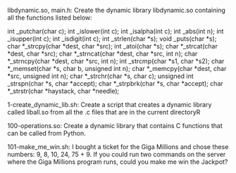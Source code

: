 libdynamic.so, main.h: Create the dynamic library libdynamic.so containing all the functions listed below:

int _putchar(char c);
int _islower(int c);
int _isalpha(int c);
int _abs(int n);
int _isupper(int c);
int _isdigit(int c);
int _strlen(char *s);
void _puts(char *s);
char *_strcpy(char *dest, char *src);
int _atoi(char *s);
char *_strcat(char *dest, char *src);
char *_strncat(char *dest, char *src, int n);
char *_strncpy(char *dest, char *src, int n);
int _strcmp(char *s1, char *s2);
char *_memset(char *s, char b, unsigned int n);
char *_memcpy(char *dest, char *src, unsigned int n);
char *_strchr(char *s, char c);
unsigned int _strspn(char *s, char *accept);
char *_strpbrk(char *s, char *accept);
char *_strstr(char *haystack, char *needle);


1-create_dynamic_lib.sh: Create a script that creates a dynamic library called liball.so from all the .c files that are in the current directoryR

100-operations.so: Create a dynamic library that contains C functions that can be called from Python.

101-make_me_win.sh: I bought a ticket for the Giga Millions and chose these numbers: 9, 8, 10, 24, 75 + 9. If you could run two commands on the server where the Giga Millions program runs, could you make me win the Jackpot?
